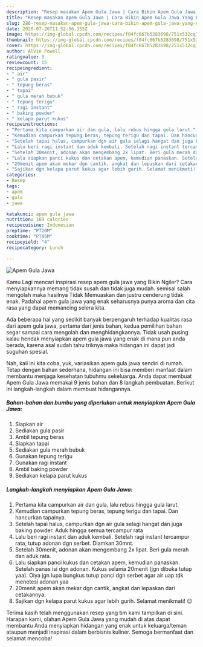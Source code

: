 ```yaml
---
description: "Resep masakan Apem Gula Jawa | Cara Bikin Apem Gula Jawa Yang Enak Banget"
title: "Resep masakan Apem Gula Jawa | Cara Bikin Apem Gula Jawa Yang Enak Banget"
slug: 286-resep-masakan-apem-gula-jawa-cara-bikin-apem-gula-jawa-yang-enak-banget
date: 2020-07-26T11:52:56.355Z
image: https://img-global.cpcdn.com/recipes/f04fc667b5283698/751x532cq70/apem-gula-jawa-foto-resep-utama.jpg
thumbnail: https://img-global.cpcdn.com/recipes/f04fc667b5283698/751x532cq70/apem-gula-jawa-foto-resep-utama.jpg
cover: https://img-global.cpcdn.com/recipes/f04fc667b5283698/751x532cq70/apem-gula-jawa-foto-resep-utama.jpg
author: Alvin Powell
ratingvalue: 3
reviewcount: 15
recipeingredient:
- " air"
- " gula pasir"
- " tepung beras"
- " tapai"
- " gula merah bubuk"
- " tepung terigu"
- " ragi instant"
- " baking powder"
- " kelapa parut kukus"
recipeinstructions:
- "Pertama kita campurkan air dan gula, lalu rebus hingga gula larut."
- "Kemudian campurkan tepung beras, tepung terigu dan tapai. Dan hancurkan tapainya."
- "Setelah tapai halus, campurkan dgn air gula selagi hangat dan juga baking powder. Aduk hingga semua tercampur rata"
- "Lalu beri ragi instant dan aduk kembali. Setelah ragi instant tercampur rata, tutup adonan dgn serbet. Diamkan 30mnt."
- "Setelah 30menit, adonan akan mengembang 2x lipat. Beri gula merah dan aduk rata."
- "Lalu siapkan panci kukus dan cetakan apem, kemudian panaskan. Setelah panas isi dgn adonan. Kukus selama 20menit (jgn dibuka tutup yaa). Oiya jgn lupa bungkus tutup panci dgn serbet agar air uap tdk menetesi adonan yaa"
- "20menit apem akan mekar dgn cantik, angkat dan lepaskan dari cetakannya."
- "Sajikan dgn kelapa parut kukus agar lebih gurih. Selamat menikmati! 😉"
categories:
- Resep
tags:
- apem
- gula
- jawa

katakunci: apem gula jawa 
nutrition: 169 calories
recipecuisine: Indonesian
preptime: "PT20M"
cooktime: "PT45M"
recipeyield: "4"
recipecategory: Lunch

---
```



![Apem Gula Jawa](https://img-global.cpcdn.com/recipes/f04fc667b5283698/751x532cq70/apem-gula-jawa-foto-resep-utama.jpg)

Kamu Lagi mencari inspirasi resep apem gula jawa yang Bikin Ngiler? Cara menyiapkannya memang tidak susah dan tidak juga mudah. semisal salah mengolah maka hasilnya Tidak Memuaskan dan justru cenderung tidak enak. Padahal apem gula jawa yang enak seharusnya punya aroma dan cita rasa yang dapat memancing selera kita.



Ada beberapa hal yang sedikit banyak berpengaruh terhadap kualitas rasa dari apem gula jawa, pertama dari jenis bahan, kedua pemilihan bahan segar sampai cara mengolah dan menghidangkannya. Tidak usah pusing kalau hendak menyiapkan apem gula jawa yang enak di mana pun anda berada, karena asal sudah tahu triknya maka hidangan ini dapat jadi suguhan spesial.


Nah, kali ini kita coba, yuk, variasikan apem gula jawa sendiri di rumah. Tetap dengan bahan sederhana, hidangan ini bisa memberi manfaat dalam membantu menjaga kesehatan tubuhmu sekeluarga. Anda dapat membuat Apem Gula Jawa memakai 9 jenis bahan dan 8 langkah pembuatan. Berikut ini langkah-langkah dalam membuat hidangannya.

<!--inarticleads1-->

##### Bahan-bahan dan bumbu yang diperlukan untuk menyiapkan Apem Gula Jawa:

1. Siapkan  air
1. Sediakan  gula pasir
1. Ambil  tepung beras
1. Siapkan  tapai
1. Sediakan  gula merah bubuk
1. Gunakan  tepung terigu
1. Gunakan  ragi instant
1. Ambil  baking powder
1. Sediakan  kelapa parut kukus




<!--inarticleads2-->

##### Langkah-langkah menyiapkan Apem Gula Jawa:

1. Pertama kita campurkan air dan gula, lalu rebus hingga gula larut.
1. Kemudian campurkan tepung beras, tepung terigu dan tapai. Dan hancurkan tapainya.
1. Setelah tapai halus, campurkan dgn air gula selagi hangat dan juga baking powder. Aduk hingga semua tercampur rata
1. Lalu beri ragi instant dan aduk kembali. Setelah ragi instant tercampur rata, tutup adonan dgn serbet. Diamkan 30mnt.
1. Setelah 30menit, adonan akan mengembang 2x lipat. Beri gula merah dan aduk rata.
1. Lalu siapkan panci kukus dan cetakan apem, kemudian panaskan. Setelah panas isi dgn adonan. Kukus selama 20menit (jgn dibuka tutup yaa). Oiya jgn lupa bungkus tutup panci dgn serbet agar air uap tdk menetesi adonan yaa
1. 20menit apem akan mekar dgn cantik, angkat dan lepaskan dari cetakannya.
1. Sajikan dgn kelapa parut kukus agar lebih gurih. Selamat menikmati! 😉




Terima kasih telah menggunakan resep yang tim kami tampilkan di sini. Harapan kami, olahan Apem Gula Jawa yang mudah di atas dapat membantu Anda menyiapkan hidangan yang enak untuk keluarga/teman ataupun menjadi inspirasi dalam berbisnis kuliner. Semoga bermanfaat dan selamat mencoba!
